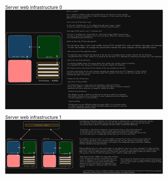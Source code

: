 Server web infrastructure 0
![Server Web Infrastructure](https://github.com/FoulTrip/holbertonschool-system_engineering-devops/blob/master/imgs/img-0.png)

Server web infrastructure 1
![Server Web Infrastructure](https://github.com/FoulTrip/holbertonschool-system_engineering-devops/blob/master/imgs/img-1.png)
